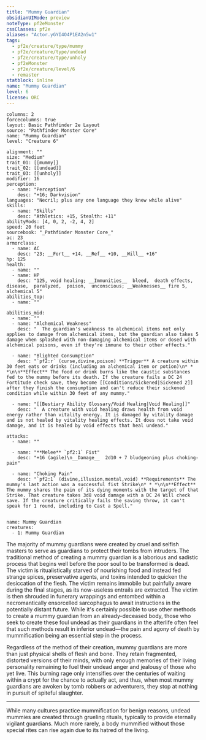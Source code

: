 ```yaml
---
title: "Mummy Guardian"
obsidianUIMode: preview
noteType: pf2eMonster
cssClasses: pf2e
aliases: "Actor.yGYI4O4P1EA2n5w1" 
tags:
  - pf2e/creature/type/mummy
  - pf2e/creature/type/undead
  - pf2e/creature/type/unholy
  - pf2eMonster
  - pf2e/creature/level/6
  - remaster
statblock: inline
name: "Mummy Guardian"
level: 6
license: ORC
---
```


```statblock
columns: 2
forcecolumns: true
layout: Basic Pathfinder 2e Layout
source: "Pathfinder Monster Core"
name: "Mummy Guardian"
level: "Creature 6"

alignment: ""
size: "Medium"
trait_01: [[mummy]]
trait_02: [[undead]]
trait_03: [[unholy]]
modifier: 16
perception:
  - name: "Perception"
    desc: "+16; Darkvision"
languages: "Necril; plus any one language they knew while alive"
skills:
  - name: "Skills"
    desc: "Athletics: +15, Stealth: +11"
abilityMods: [4, 0, 2, -2, 4, 2]
speed: 20 feet
sourcebook: "_Pathfinder Monster Core_"
ac: 23
armorclass:
  - name: AC
    desc: "23; __Fort__ +14, __Ref__ +10, __Will__ +16"
hp: 125
health:
  - name: ""
  - name: HP
    desc: "125, void healing; __Immunities__  bleed,  death effects,  disease,  paralyzed,  poison,  unconscious; __Weaknesses__ fire 5, alchemical 5"
abilities_top:
  - name: ""

abilities_mid:
  - name: ""
  - name: "Alchemical Weakness"
    desc: "  The guardian's weakness to alchemical items not only applies to damage from alchemical items, but the guardian also takes 5 damage when splashed with non-damaging alchemical items or dosed with alchemical poisons, even if they're immune to their other effects."

  - name: "Blighted Consumption"
    desc: "`pf2:r` (curse,divine,poison) **Trigger** A creature within 30 feet eats or drinks (including an alchemical item or potion)\n* * *\n\n**Effect** The food or drink burns like the caustic substances fed to the mummy before its death. If the creature fails a DC 24 Fortitude check save, they become [[Conditions/Sickened|Sickened 2]] after they finish the consumption and can't reduce their sickened condition while within 30 feet of any mummy."

  - name: "[[Bestiary Ability Glossary/Void Healing|Void Healing]]"
    desc: "  A creature with void healing draws health from void energy rather than vitality energy. It is damaged by vitality damage and is not healed by vitality healing effects. It does not take void damage, and it is healed by void effects that heal undead."

attacks:
  - name: ""

  - name: "**Melee** `pf2:1` Fist"
    desc: "+16 (agile)\n__Damage__  2d10 + 7 bludgeoning plus choking-pain"

  - name: "Choking Pain"
    desc: "`pf2:1` (divine,illusion,mental,void) **Requirements** The mummy's last action was a successful fist Strike\n* * *\n\n**Effect** The mummy shares the pain of its dying moments with the target of that Strike. That creature takes 3d8 void damage with a DC 24 Will check save. If the creature critically fails the saving throw, it can't speak for 1 round, including to Cast a Spell."
 
```

```encounter-table
name: Mummy Guardian
creatures:
  - 1: Mummy Guardian
```



The majority of mummy guardians were created by cruel and selfish masters to serve as guardians to protect their tombs from intruders. The traditional method of creating a mummy guardian is a laborious and sadistic process that begins well before the poor soul to be transformed is dead. The victim is ritualistically starved of nourishing food and instead fed strange spices, preservative agents, and toxins intended to quicken the desiccation of the flesh. The victim remains immobile but painfully aware during the final stages, as its now-useless entrails are extracted. The victim is then shrouded in funerary wrappings and entombed within a necromantically ensorcelled sarcophagus to await instructions in the potentially distant future. While it's certainly possible to use other methods to create a mummy guardian from an already-deceased body, those who seek to create these foul undead as their guardians in the afterlife often feel that such methods result in inferior undead—the pain and agony of death by mummification being an essential step in the process.

Regardless of the method of their creation, mummy guardians are more than just physical shells of flesh and bone. They retain fragmented, distorted versions of their minds, with only enough memories of their living personality remaining to fuel their undead anger and jealousy of those who yet live. This burning rage only intensifies over the centuries of waiting within a crypt for the chance to actually act, and thus, when most mummy guardians are awoken by tomb robbers or adventurers, they stop at nothing in pursuit of spiteful slaughter.

* * *

While many cultures practice mummification for benign reasons, undead mummies are created through grueling rituals, typically to provide eternally vigilant guardians. Much more rarely, a body mummified without those special rites can rise again due to its hatred of the living.
